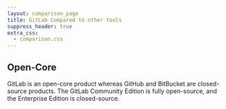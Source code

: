 ```yaml
---
layout: comparison_page
title: GitLab Compared to other tools
suppress_header: true
extra_css:
  - comparison.css
---
```


## Open-Core
GitLab is an open-core product whereas GitHub and BitBucket are closed-source products. The GitLab Community Edition is fully open-source, and the Enterprise Edition is closed-source.